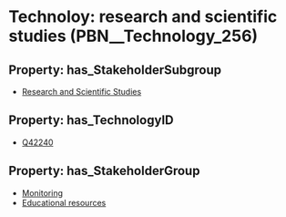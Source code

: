 # Technoloy: __research and scientific studies__ (PBN__Technology_256)

## Property: has_StakeholderSubgroup

* [Research and Scientific Studies](PBN__TechSubgroup_163)

## Property: has_TechnologyID

* [Q42240](Q42240)

## Property: has_StakeholderGroup

* [Monitoring](PBN__TechGroup_8)
* [Educational resources](PBN__TechGroup_11)


